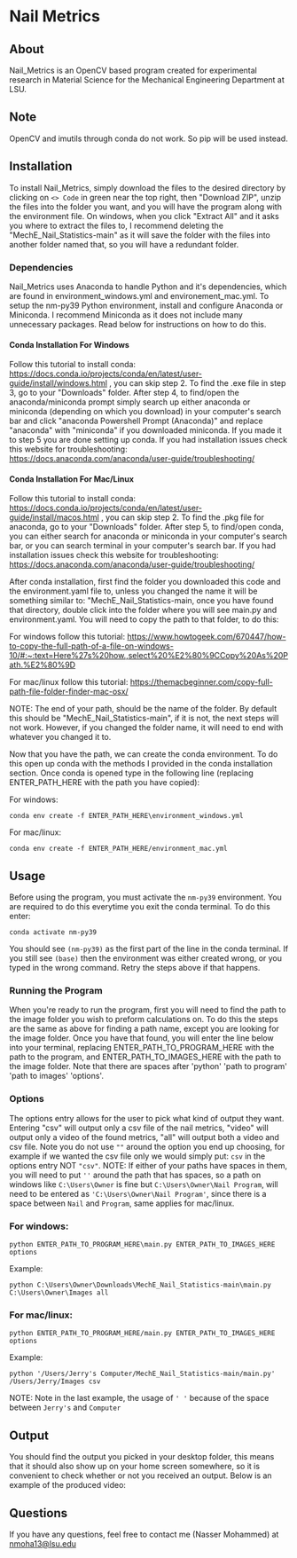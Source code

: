 # Nail Metrics
## About
Nail_Metrics is an OpenCV based program created for experimental research in Material Science for the Mechanical Engineering Department at LSU.

## Note
OpenCV and imutils through conda do not work. So pip will be used instead. 

## Installation
To install Nail_Metrics, simply download the files to the desired directory by clicking on ```<> Code``` in green near the top right, then "Download ZIP", unzip the files into the folder you want, and you will have the program along with the environment file. On windows, when you click "Extract All" and it asks you where to extract the files to, I recommend deleting the "MechE_Nail_Statistics-main" as it will save the folder with the files into another folder named that, so you will have a redundant folder.

### Dependencies
Nail_Metrics uses Anaconda to handle Python and it's dependencies, which are found in environment_windows.yml and environement_mac.yml. To setup the nm-py39 Python environment, install and configure Anaconda or Miniconda. I recommend Miniconda as it does not include many unnecessary packages. Read below for instructions on how to do this.
#### Conda Installation For Windows
Follow this tutorial to install conda: https://docs.conda.io/projects/conda/en/latest/user-guide/install/windows.html , you can skip step 2. To find the .exe file in step 3, go to your "Downloads" folder. After step 4, to find/open the anaconda/miniconda prompt simply search up either anaconda or miniconda (depending on which you download) in your computer's search bar and click "anaconda Powershell Prompt (Anaconda)" and replace "anaconda" with "miniconda" if you downloaded miniconda. If you made it to step 5 you are done setting up conda. If you had installation issues check this website for troubleshooting: https://docs.anaconda.com/anaconda/user-guide/troubleshooting/ 

#### Conda Installation For Mac/Linux
Follow this tutorial to install conda: https://docs.conda.io/projects/conda/en/latest/user-guide/install/macos.html , you can skip step 2. To find the .pkg file for anaconda, go to your "Downloads" folder. After step 5, to find/open conda, you can either search for anaconda or miniconda in your computer's search bar, or you can search terminal in your computer's search bar. If you had installation issues check this website for troubleshooting: https://docs.anaconda.com/anaconda/user-guide/troubleshooting/ 




After conda installation, first find the folder you downloaded this code and the environment.yaml file to, unless you changed the name it will be something similar to: "MechE_Nail_Statistics-main, once you have found that directory, double click into the folder where you will see main.py and environment.yaml. You will need to copy the path to that folder, to do this:

For windows follow this tutorial: https://www.howtogeek.com/670447/how-to-copy-the-full-path-of-a-file-on-windows-10/#:~:text=Here%27s%20how.,select%20%E2%80%9CCopy%20As%20Path.%E2%80%9D

For mac/linux follow this tutorial: https://themacbeginner.com/copy-full-path-file-folder-finder-mac-osx/

NOTE: The end of your path, should be the name of the folder. By default this should be "MechE_Nail_Statistics-main", if it is not, the next steps will not work. However, if you changed the folder name, it will need to end with whatever you changed it to. 

Now that you have the path, we can create the conda environment. To do this open up conda with the methods I provided in the conda installation section. Once conda is opened type in the following line (replacing ENTER_PATH_HERE with the path you have copied):

For windows:
  ```
  conda env create -f ENTER_PATH_HERE\environment_windows.yml
  ```
For mac/linux:
  ```
  conda env create -f ENTER_PATH_HERE/environment_mac.yml
  ```
  
  ## Usage
  Before using the program, you must activate the ```nm-py39``` environment. You are required to do this everytime you exit the conda terminal. To do this enter:
  ```
  conda activate nm-py39
  ``` 
  You should see ```(nm-py39)``` as the first part of the line in the conda terminal. If you still see ```(base)``` then the environment was either created wrong, or you typed in the wrong command. Retry the steps above if that happens. 
  ### Running the Program
  When you're ready to run the program, first you will need to find the path to the image folder you wish to preform calculations on. To do this the steps are the same as above for finding a path name, except you are looking for the image folder. Once you have that found, you will enter the line below into your terminal, replacing ENTER_PATH_TO_PROGRAM_HERE with the path to the program, and ENTER_PATH_TO_IMAGES_HERE with the path to the image folder. Note that there are spaces after 'python' 'path to program' 'path to images' 'options'.
  ### Options
  The options entry allows for the user to pick what kind of output they want. Entering "csv" will output only a csv file of the nail metrics, "video" will output only a video of the found metrics, "all" will output both a video and csv file. Note you do not use ```""``` around the option you end up choosing, for example if we wanted the csv file only we would simply put: ```csv``` in the options entry NOT ```"csv"```.
  NOTE: If either of your paths have spaces in them, you will need to put ```''``` around the path that has spaces, so a path on windows like ```C:\Users\Owner``` is fine but ```C:\Users\Owner\Nail Program```, will need to be entered as ```'C:\Users\Owner\Nail Program'```, since there is a space between ```Nail``` and ```Program```, same applies for mac/linux. 
 
 ### For windows:
  ```
  python ENTER_PATH_TO_PROGRAM_HERE\main.py ENTER_PATH_TO_IMAGES_HERE options
  ```
 Example:
 ```
 python C:\Users\Owner\Downloads\MechE_Nail_Statistics-main\main.py C:\Users\Owner\Images all
 ```
 ### For mac/linux:
 ```
 python ENTER_PATH_TO_PROGRAM_HERE/main.py ENTER_PATH_TO_IMAGES_HERE options
 ```
 Example:
 ```
 python '/Users/Jerry's Computer/MechE_Nail_Statistics-main/main.py' /Users/Jerry/Images csv
 ```
 NOTE: Note in the last example, the usage of ```' '``` because of the space between ```Jerry's``` and ```Computer```
 ## Output
 You should find the output you picked in your desktop folder, this means that it should also show up on your home screen somewhere, so it is convenient to check whether or not you received an output. Below is an example of the produced video:



## Questions
 If you have any questions, feel free to contact me (Nasser Mohammed)
 at nmoha13@lsu.edu

